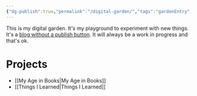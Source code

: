 ```yaml
---
{"dg-publish":true,"permalink":"/digital-garden/","tags":"gardenEntry","dgHomeLink":true,"dgPassFrontmatter":false,"dgShowBacklinks":false,"dgShowLocalGraph":false,"dgShowInlineTitle":false}
---
```



This is my digital garden. It's my playground to experiment with new things. It's a [blog without a publish button](https://tomcritchlow.com/2019/02/17/building-digital-garden/#a-blog-without-a-publish-button). It will always be a work in progress and that's ok.

# Projects

- [[My Age in Books|My Age in Books]]
- [[Things I Learned|Things I Learned]]
